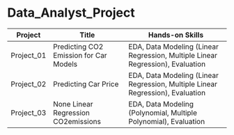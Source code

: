 # Data_Analyst_Project

| Project | Title | Hands-on Skills |
|---------|-------|-----------------|
|Project_01| Predicting CO2 Emission for Car Models | EDA, Data Modeling (Linear Regression, Multiple Linear Regression), Evaluation  |
|Project_02| Predicting Car Price | EDA, Data Modeling (Linear Regression, Multiple Linear Regression), Evaluation |
|Project_03| None Linear Regression CO2emissions | EDA, Data Modeling (Polynomial, Multiple Polynomial), Evaluation |
